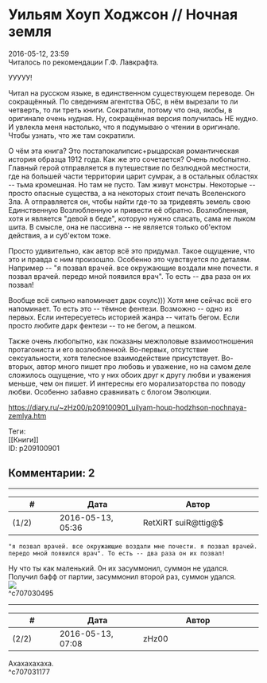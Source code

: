 Уильям Хоуп Ходжсон // Ночная земля
===================================

  
2016-05-12, 23:59  
 Читалось по рекомендации Г.Ф. Лавкрафта.   
   
 УУУУУ!   
   
 Читал на русском языке, в единственном существующем переводе. Он сокращённый. По сведениям агентства ОБС, в нём вырезали то ли четверть, то ли треть книги. Сократили, потому что она, якобы, в оригинале очень нудная. Ну, сокращённая версия получилась НЕ нудно. И увлекла меня настолько, что я подумываю о чтении в оригинале. Чтобы узнать, что же там сократили.   
   
 О чём эта книга? Это постапокалипсис+рыцарская романтическая история образца 1912 года. Как же это сочетается? Очень любопытно. Главный герой отправляется в путешествие по безлюдной местности, где на большей части территории царит сумрак, а в остальных областях -- тьма кромешная. Но там не пусто. Там живут монстры. Некоторые -- просто опасные существа, а на некоторых стоит печать Вселенского Зла. А отправляется он, чтобы найти где-то за тридевять земель свою Единственную Возлюбленную и привести её обратно. Возлюбленная, хотя и является "девой в беде", которую нужно спасать, сама не лыком шита. В смысле, она не пассивна -- не является только об'ектом действия, а и суб'ектом тоже.   
   
 Просто удивительно, как автор всё это придумал. Такое ощущение, что это и правда с ним произошло. Особенно это чувствуется по деталям. Например -- "я позвал врачей. все окружающие воздали мне почести. я позвал врачей. передо мной появился врач". То есть -- два раза он их позвал!   
   
 Вообще всё сильно напоминает дарк соулс))) Хотя мне сейчас всё его напоминает. То есть это -- тёмное фентези. Возможно -- одно из первых. Если интересуетесь историей жанра -- читать бегом. Если просто любите дарк фентези -- то не бегом, а пешком.   
   
 Также очень любопытно, как показаны межполовые взаимоотношения протагониста и его возлюбленной. Во-первых, отсутствие сексуальности, хотя телесное взаимодействие присутствует. Во-вторых, автор много пишет про любовь и уважение, но на самом деле сложилось ощущение, что у них обоих друг к другу любви и уважения меньше, чем он пишет. И интересны его морализаторства по поводу любви. Особенно забавно сравнивать с блогом Эволюции.   
  
<https://diary.ru/~zHz00/p209100901_uilyam-houp-hodzhson-nochnaya-zemlya.htm>  
  
Теги:  
[[Книги]]  
ID: p209100901  


Комментарии: 2
--------------

  


---



|         #         |              Дата              |                     Автор                     |           ID           |
| --- | --- | --- | --- |
| (1/2) | 2016-05-13, 05:36 | RetXiRT suiR@ttig@$ | c707030495 |

  
    "я позвал врачей. все окружающие воздали мне почести. я позвал врачей. передо мной появился врач". То есть -- два раза он их позвал!    
 Ну что ты как маленький. 0н их засуммонил, суммон не удался. Получил бафф от партии, засуммонил второй раз, суммон удался.   
 ![](https://upload.wikimedia.org/wikipedia/commons/thumb/1/16/Sigil_of_the_Gateway.svg/240px-Sigil_of_the_Gateway.svg.png)    
 ^c707030495

---



|         #         |              Дата              |                     Автор                     |           ID           |
| --- | --- | --- | --- |
| (2/2) | 2016-05-13, 07:08 | zHz00 | c707031177 |

  
 Ахахахахаха.   
 ^c707031177